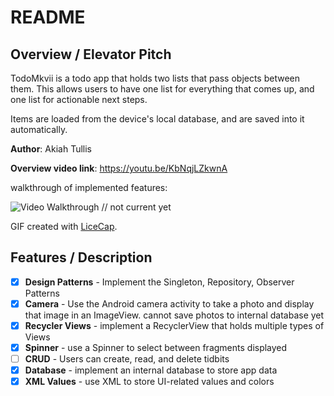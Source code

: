 # README

## Overview / Elevator Pitch

TodoMkvii is a todo app that holds two lists that pass objects between them. This allows users to have one list for everything that comes up, and one list for actionable next steps.

Items are loaded from the device's local database, and are saved into it automatically.

**Author**: Akiah Tullis

**Overview video link**: 
https://youtu.be/KbNqjLZkwnA

walkthrough of implemented features:

<img src='todomk2.gif' title='' width='' alt='Video Walkthrough' /> // not current yet

GIF created with [LiceCap](http://www.cockos.com/licecap/).


## Features / Description

* [x] **Design Patterns** - Implement the Singleton, Repository, Observer Patterns
* [x] **Camera** - Use the Android camera activity to take a photo and display that image in an ImageView. cannot save photos to internal database yet
* [x] **Recycler Views** - implement a RecyclerView that holds multiple types of Views
* [x] **Spinner** - use a Spinner to select between fragments displayed
* [ ] **CRUD** - Users can create, read, and delete tidbits
* [x] **Database** - implement an internal database to store app data
* [x] **XML Values** - use XML to store UI-related values and colors

